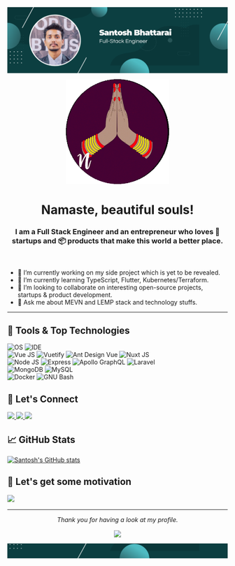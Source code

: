 <img align="center" src="https://raw.githubusercontent.com/sbbullet/sbbullet/main/GitHub%20Banner.png" alt="GitHub Profile Banner"/>

<p align="center">
  <img src="https://raw.githubusercontent.com/sbbullet/sbbullet/main/namaste.gif" height="240" alt="Namaste Greeting" />
</p>

<h1 align="center">Namaste, beautiful souls!</h1>

<h3 align="center">I am a Full Stack Engineer and an entrepreneur who loves 🚀 startups and 📦 products that make this world a better place.</h3>
<br>

- 🔭 I’m currently working on my side project which is yet to be revealed. 
- 🌱 I’m currently learning TypeScript, Flutter, Kubernetes/Terraform.
- 👯 I’m looking to collaborate on interesting open-source projects, startups & product development.
- 💬 Ask me about MEVN and LEMP stack and technology stuffs.

<hr>

## 🔧 Tools & Top Technologies
![OS](https://img.shields.io/badge/OS-Ubuntu-E95420?style=for-the-badge&logo=ubuntu)
![IDE](https://img.shields.io/badge/Code%20Editor-VS%20Code-007ACC?style=for-the-badge&logo=visualstudiocode)
<br>
![Vue JS](https://img.shields.io/badge/Frontend-VueJS-4FC08D?style=for-the-badge&logo=vuedotjs)
![Vuetify](https://img.shields.io/badge/Frontend-Vuetify-1867C0?style=for-the-badge&logo=vuetify)
![Ant Design Vue](https://img.shields.io/badge/Frontend-Ant%20Design%20Vue-0170FE?style=for-the-badge&logo=antdesign)
![Nuxt JS](https://img.shields.io/badge/Frontend-NuxtJS-00DC82?style=for-the-badge&logo=nuxtdotjs)
<br>
![Node JS](https://img.shields.io/badge/Backend-NodeJS-339933?style=for-the-badge&logo=nodedotjs)
![Express](https://img.shields.io/badge/Backend-Express-000000?style=for-the-badge&logo=express)
![Apollo GraphQL](https://img.shields.io/badge/Backend-Apollo%20GraphQL-311C87?style=for-the-badge&logo=apollographql)
![Laravel](https://img.shields.io/badge/Backend-Laravel-FF2D20?style=for-the-badge&logo=laravel&logoColor=white")
<br>
![MongoDB](https://img.shields.io/badge/Database-MongoDB-47A248?style=for-the-badge&logo=mongodb)
![MySQL](https://img.shields.io/badge/Database-MySQL-4479A1?style=for-the-badge&logo=mysql&logoColor=white")
<br>
![Docker](https://img.shields.io/badge/Tools-Docker-2496ED?style=for-the-badge&logo=docker)
![GNU Bash](https://img.shields.io/badge/Shell-Bash-4EAA25?style=for-the-badge&logo=gnubash)
<br>

## 🤝 Let's Connect
<a href="https://github.com/sbbullet" _target="blank">
  <img src="https://img.shields.io/badge/GitHub-181717?style=for-the-badge&logo=github" />
 </a>
 <a href="https://www.linkedin.com/in/santosh-bhattarai" _target="blank">
  <img src="https://img.shields.io/badge/LinkedIn-0A66C2?style=for-the-badge&logo=linkedin" />
 </a>
 <a href="https://twitter.com/SbBullet" _target="blank">
  <img src="https://img.shields.io/badge/Twitter-1DA1F2?style=for-the-badge&logo=twitter&logoColor=white" />
 </a>
 
 ## 📈 GitHub Stats
 [![Santosh's GitHub stats](https://github-readme-stats.vercel.app/api?username=sbbullet)](https://github.com/anuraghazra/github-readme-stats)
 
 ## 💪 Let's get some motivation
 <img src="https://github-readme-quotes.herokuapp.com/quote?theme=default&animation=default&layout=default&font=default?quoteCategory=motivational" />
 
 
<hr>
<p align="center">
  <i>Thank you for having a look at my profile.</i>

  <p align="center">
     <img align="center" src="https://page-views.glitch.me/badge?page_id=sbbullet.sbbullet">
  </p>
</p>
 
 <p align="center">
    <img align="center" src="https://raw.githubusercontent.com/sbbullet/sbbullet/main/github_banner_footer.png">
 </p>
